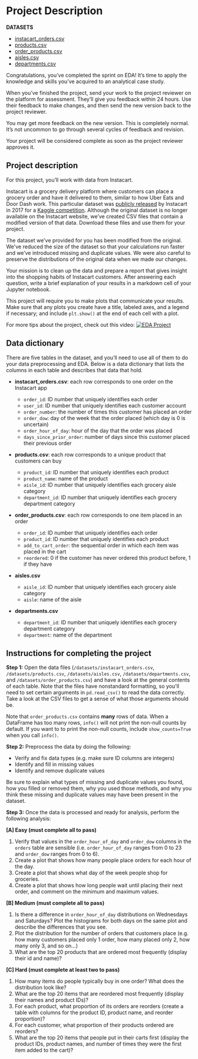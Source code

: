 # Project Description

**DATASETS**

- [instacart_orders.csv](https://practicum-content.s3.us-west-1.amazonaws.com/datasets/instacart_orders.csv)
- [products.csv](https://practicum-content.s3.us-west-1.amazonaws.com/datasets/products.csv)
- [order_products.csv](https://practicum-content.s3.us-west-1.amazonaws.com/datasets/order_products.csv)
- [aisles.csv](https://practicum-content.s3.us-west-1.amazonaws.com/datasets/aisles.csv)
- [departments.csv](https://practicum-content.s3.us-west-1.amazonaws.com/datasets/departments.csv)

Congratulations, you’ve completed the sprint on EDA! It’s time to apply the knowledge and skills you’ve acquired to an analytical case study.

When you’ve finished the project, send your work to the project reviewer on the platform for assessment. They’ll give you feedback within 24 hours. Use their feedback to make changes, and then send the new version back to the project reviewer.

You may get more feedback on the new version. This is completely normal. It’s not uncommon to go through several cycles of feedback and revision.

Your project will be considered complete as soon as the project reviewer approves it.

## Project description

For this project, you’ll work with data from Instacart.

Instacart is a grocery delivery platform where customers can place a grocery order and have it delivered to them, similar to how Uber Eats and Door Dash work. This particular dataset was [publicly released](https://tech.instacart.com/3-million-instacart-orders-open-sourced-d40d29ead6f2) by Instacart in 2017 for a [Kaggle competition](https://www.kaggle.com/c/instacart-market-basket-analysis/overview). Although the original dataset is no longer available on the Instacart website, we’ve created CSV files that contain a modified version of that data. Download these files and use them for your project.

The dataset we've provided for you has been modified from the original. We've reduced the size of the dataset so that your calculations run faster and we’ve introduced missing and duplicate values. We were also careful to preserve the distributions of the original data when we made our changes.

Your mission is to clean up the data and prepare a report that gives insight into the shopping habits of Instacart customers. After answering each question, write a brief explanation of your results in a markdown cell of your Jupyter notebook.

This project will require you to make plots that communicate your results. Make sure that any plots you create have a title, labeled axes, and a legend if necessary; and include `plt.show()` at the end of each cell with a plot.

For more tips about the project, check out this video:
[![EDA Project](https://img.youtube.com/vi/AsTjuzxq3r8/0.jpg)](https://www.youtube.com/watch?v=AsTjuzxq3r8)

## Data dictionary

There are five tables in the dataset, and you’ll need to use all of them to do your data preprocessing and EDA. Below is a data dictionary that lists the columns in each table and describes that data that hold.

- **instacart_orders.csv**: each row corresponds to one order on the Instacart app

  - `order_id`: ID number that uniquely identifies each order
  - `user_id`: ID number that uniquely identifies each customer account
  - `order_number`: the number of times this customer has placed an order
  - `order_dow`: day of the week that the order placed (which day is 0 is uncertain)
  - `order_hour_of_day`: hour of the day that the order was placed
  - `days_since_prior_order`: number of days since this customer placed their previous order

- **products.csv**: each row corresponds to a unique product that customers can buy

  - `product_id`: ID number that uniquely identifies each product
  - `product_name`: name of the product
  - `aisle_id`: ID number that uniquely identifies each grocery aisle category
  - `department_id`: ID number that uniquely identifies each grocery department category

- **order_products.csv**: each row corresponds to one item placed in an order

  - `order_id`: ID number that uniquely identifies each order
  - `product_id`: ID number that uniquely identifies each product
  - `add_to_cart_order`: the sequential order in which each item was placed in the cart
  - `reordered`: 0 if the customer has never ordered this product before, 1 if they have

- **aisles.csv**

  - `aisle_id`: ID number that uniquely identifies each grocery aisle category
  - `aisle`: name of the aisle

- **departments.csv**
  - `department_id`: ID number that uniquely identifies each grocery department category
  - `department`: name of the department

## Instructions for completing the project

**Step 1:** Open the data files (`/datasets/instacart_orders.csv`, `/datasets/products.csv`, `/datasets/aisles.csv`, `/datasets/departments.csv`, and `/datasets/order_products.csv`) and have a look at the general contents of each table. Note that the files have nonstandard formatting, so you'll need to set certain arguments in `pd.read_csv()` to read the data correctly. Take a look at the CSV files to get a sense of what those arguments should be.

Note that `order_products.csv` contains **many** rows of data. When a DataFrame has too many rows, `info()` will not print the non-null counts by default. If you want to to print the non-null counts, include `show_counts=True` when you call `info()`.

**Step 2:** Preprocess the data by doing the following:

- Verify and fix data types (e.g. make sure ID columns are integers)
- Identify and fill in missing values
- Identify and remove duplicate values

Be sure to explain what types of missing and duplicate values you found, how you filled or removed them, why you used those methods, and why you think these missing and duplicate values may have been present in the dataset.

**Step 3:** Once the data is processed and ready for analysis, perform the following analysis:

**[A] Easy (must complete all to pass)**

1. Verify that values in the `order_hour_of_day` and `order_dow` columns in the `orders` table are sensible (i.e. `order_hour_of_day` ranges from 0 to 23 and `order_dow` ranges from 0 to 6).
2. Create a plot that shows how many people place orders for each hour of the day.
3. Create a plot that shows what day of the week people shop for groceries.
4. Create a plot that shows how long people wait until placing their next order, and comment on the minimum and maximum values.

**[B] Medium (must complete all to pass)**

1. Is there a difference in `order_hour_of_day` distributions on Wednesdays and Saturdays? Plot the histograms for both days on the same plot and describe the differences that you see.
2. Plot the distribution for the number of orders that customers place (e.g. how many customers placed only 1 order, how many placed only 2, how many only 3, and so on…)
3. What are the top 20 products that are ordered most frequently (display their id and name)?

**[C] Hard (must complete at least two to pass)**

1. How many items do people typically buy in one order? What does the distribution look like?
2. What are the top 20 items that are reordered most frequently (display their names and product IDs)?
3. For each product, what proportion of its orders are reorders (create a table with columns for the product ID, product name, and reorder proportion)?
4. For each customer, what proportion of their products ordered are reorders?
5. What are the top 20 items that people put in their carts first (display the product IDs, product names, and number of times they were the first item added to the cart)?

